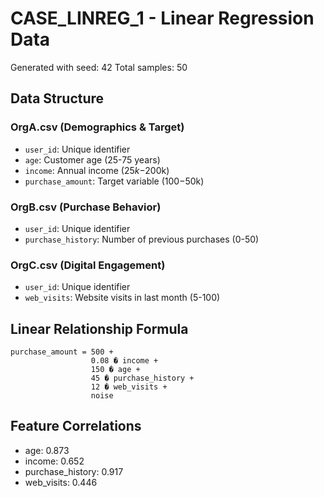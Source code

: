 # CASE_LINREG_1 - Linear Regression Data

Generated with seed: 42
Total samples: 50

## Data Structure

### OrgA.csv (Demographics & Target)
- `user_id`: Unique identifier
- `age`: Customer age (25-75 years)
- `income`: Annual income ($25k-$200k)
- `purchase_amount`: Target variable ($100-$50k)

### OrgB.csv (Purchase Behavior)
- `user_id`: Unique identifier
- `purchase_history`: Number of previous purchases (0-50)

### OrgC.csv (Digital Engagement)
- `user_id`: Unique identifier
- `web_visits`: Website visits in last month (5-100)

## Linear Relationship Formula

```
purchase_amount = 500 + 
                  0.08 � income + 
                  150 � age + 
                  45 � purchase_history + 
                  12 � web_visits + 
                  noise
```

## Feature Correlations

- age: 0.873
- income: 0.652
- purchase_history: 0.917
- web_visits: 0.446
